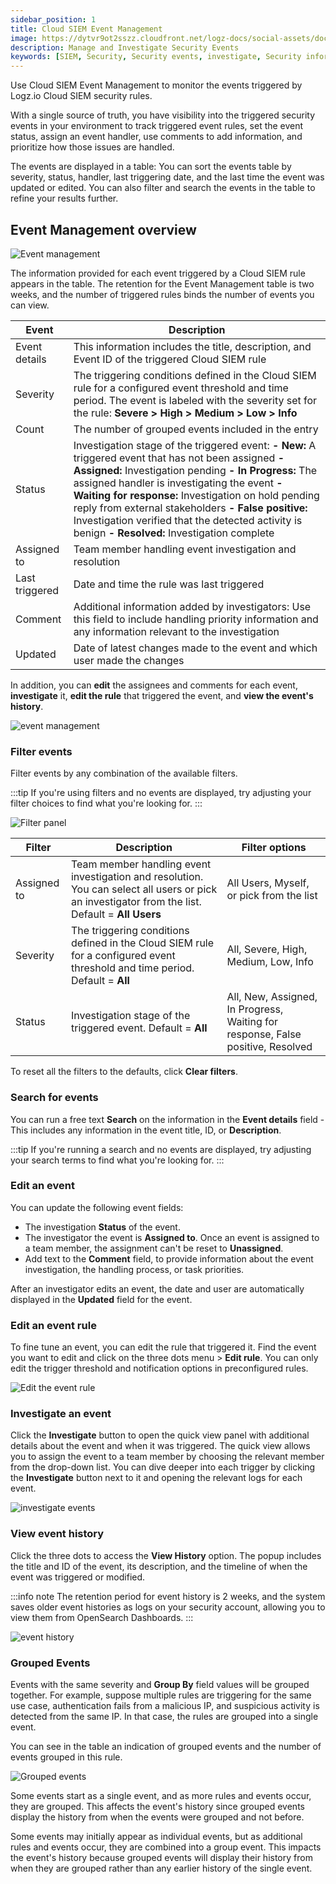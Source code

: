 ```yaml
---
sidebar_position: 1
title: Cloud SIEM Event Management
image: https://dytvr9ot2sszz.cloudfront.net/logz-docs/social-assets/docs-social.jpg
description: Manage and Investigate Security Events
keywords: [SIEM, Security, Security events, investigate, Security information]
---
```


Use Cloud SIEM Event Management to monitor the events triggered by Logz.io Cloud SIEM security rules.

With a single source of truth, you have visibility into the triggered security events in your environment to track triggered event rules, set the event status, assign an event handler, use comments to add information, and prioritize how those issues are handled.

The events are displayed in a table: You can sort the events table by severity, status, handler, last triggering date, and the last time the event was updated or edited. You can also filter and search the events in the table to refine your results further.


## Event Management overview


![Event management](https://dytvr9ot2sszz.cloudfront.net/logz-docs/siem-quick-start/main-event-mngmt-jan.png)

The information provided for each event triggered by a Cloud SIEM rule appears in the table. The retention for the Event Management table is two weeks, and the number of triggered rules binds the number of events you can view.

|Event| Description| 
|---|---| 
|Event details|This information includes the title, description, and Event ID of the triggered Cloud SIEM rule |
|Severity| The triggering conditions defined in the Cloud SIEM rule for a configured event threshold and time period. The event is labeled with the severity set for the rule:   **Severe > High > Medium > Low > Info**|
|Count| The number of grouped events included in the entry |
|Status|Investigation stage of the triggered event:  **- New:** A triggered event that has not been assigned **- Assigned:** Investigation pending **- In Progress:** The assigned handler is investigating the event **- Waiting for response:** Investigation on hold pending reply from external stakeholders **- False positive:**  Investigation verified that the detected activity is benign **- Resolved:** Investigation complete |
|Assigned to| Team member handling event investigation and resolution |
|Last triggered| Date and time the rule was last triggered |
|Comment| Additional information added by investigators:  Use this field to include handling priority information and any information relevant to the investigation|
|Updated|Date of latest changes made to the event and which user made the changes|

In addition, you can **edit** the assignees and comments for each event, **investigate** it, **edit the rule** that triggered the event, and **view the event's history**.

![event management](https://dytvr9ot2sszz.cloudfront.net/logz-docs/siem-quick-start/manage-event-mngmt-jan.png)


### Filter events

Filter events by any combination of the available filters. 

:::tip
If you're using filters and no events are displayed, try adjusting your filter choices to find what you're looking for.
:::

![Filter panel](https://dytvr9ot2sszz.cloudfront.net/logz-docs/siem/event-mngmt-filter-jan.png)

|Filter| Description| Filter options|
|---|---|---|
|Assigned to| Team member handling event investigation and resolution. You can select all users or pick an investigator from the list. Default = **All Users**|  All Users, Myself, or pick from the list|
|Severity| The triggering conditions defined in the Cloud SIEM rule for a configured event threshold and time period. Default =  **All**| All, Severe, High, Medium,  Low, Info|
|Status|Investigation stage of the triggered event.  Default =  **All**|  All, New, Assigned, In Progress, Waiting for response, False positive, Resolved   |

To reset all the filters to the defaults, click **Clear filters**. 

### Search for events

You can run a free text **Search** on the information in the **Event details** field -  This includes any information in the event title, ID, or **Description**.

:::tip
If you're running a search and no events are displayed, try adjusting your search terms to find what you're looking for.
:::

### Edit an event

You can update the following event fields: 

- The investigation **Status** of the event.
- The investigator the event is **Assigned to**. Once an event is assigned to a team member, the assignment can't be reset to **Unassigned**. 
- Add text to the **Comment** field, to provide information about the event investigation, the handling process, or task priorities. 


After an investigator edits an event, the date and user are automatically displayed in the **Updated** field for the event.  


### Edit an event rule

To fine tune an event, you can edit the rule that triggered it. Find the event you want to edit and click on the three dots menu > **Edit rule**. You can only edit the trigger threshold and notification options in preconfigured rules.

![Edit the event rule](https://dytvr9ot2sszz.cloudfront.net/logz-docs/siem/edit-rule-siem-jan.gif)


### Investigate an event

Click the **Investigate** button to open the quick view panel with additional details about the event and when it was triggered. The quick view allows you to assign the event to a team member by choosing the relevant member from the drop-down list. You can dive deeper into each trigger by clicking the **Investigate** button next to it and opening the relevant logs for each event.

![investigate events](https://dytvr9ot2sszz.cloudfront.net/logz-docs/siem-quick-start/siem-events-quick-view-jan.png)


### View event history

Click the three dots to access the **View History** option. The popup includes the title and ID of the event, its description, and the timeline of when the event was triggered or modified.


:::info note
The retention period for event history is 2 weeks, and the system saves older event histories as logs on your security account, allowing you to view them from OpenSearch Dashboards.
:::


![event history](https://dytvr9ot2sszz.cloudfront.net/logz-docs/siem-quick-start/event-history-siem-jan.png)

### Grouped Events

Events with the same severity and **Group By** field values will be grouped together. For example, suppose multiple rules are triggering for the same use case, authentication fails from a malicious IP, and suspicious activity is detected from the same IP. In that case, the rules are grouped into a single event.

You can see in the table an indication of grouped events and the number of events grouped in this rule.

![Grouped events](https://dytvr9ot2sszz.cloudfront.net/logz-docs/siem-quick-start/grouped-events-jan.png)

Some events start as a single event, and as more rules and events occur, they are grouped. This affects the event's history since grouped events display the history from when the events were grouped and not before.

Some events may initially appear as individual events, but as additional rules and events occur, they are combined into a group event. This impacts the event's history because grouped events will display their history from when they are grouped rather than any earlier history of the single event.
